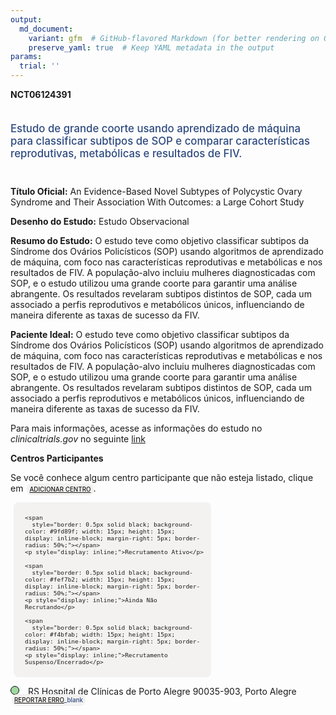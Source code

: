```yaml
---
output: 
  md_document:
    variant: gfm  # GitHub-flavored Markdown (for better rendering on GitHub)
    preserve_yaml: true  # Keep YAML metadata in the output
params:
  trial: ''
---
```


**NCT06124391**

<div style="padding: 5px 5px 5px 0px; font-size: 1.20em; font-weight: 500; color: #2E4A7F; text-align: left; margin-bottom: 20px">

Estudo de grande coorte usando aprendizado de máquina para classificar
subtipos de SOP e comparar características reprodutivas, metabólicas e
resultados de FIV.

</div>

**Título Oficial:** An Evidence-Based Novel Subtypes of Polycystic Ovary
Syndrome and Their Association With Outcomes: a Large Cohort Study

**Desenho do Estudo:** Estudo Observacional

**Resumo do Estudo:** O estudo teve como objetivo classificar subtipos
da Síndrome dos Ovários Policísticos (SOP) usando algoritmos de
aprendizado de máquina, com foco nas características reprodutivas e
metabólicas e nos resultados de FIV. A população-alvo incluiu mulheres
diagnosticadas com SOP, e o estudo utilizou uma grande coorte para
garantir uma análise abrangente. Os resultados revelaram subtipos
distintos de SOP, cada um associado a perfis reprodutivos e metabólicos
únicos, influenciando de maneira diferente as taxas de sucesso da FIV.

**Paciente Ideal:** O estudo teve como objetivo classificar subtipos da
Síndrome dos Ovários Policísticos (SOP) usando algoritmos de aprendizado
de máquina, com foco nas características reprodutivas e metabólicas e
nos resultados de FIV. A população-alvo incluiu mulheres diagnosticadas
com SOP, e o estudo utilizou uma grande coorte para garantir uma análise
abrangente. Os resultados revelaram subtipos distintos de SOP, cada um
associado a perfis reprodutivos e metabólicos únicos, influenciando de
maneira diferente as taxas de sucesso da FIV.

Para mais informações, acesse as informações do estudo no
*clinicaltrials.gov* no seguinte
[link](https://clinicaltrials.gov/ct2/show/NCT06124391)

**Centros Participantes**

Se você conhece algum centro participante que não esteja listado, clique
em
<span style="color: #2E4A7F; margin-left: 2px; padding: 4px; background-color: #f3f2f1; border-radius: 8px; font-weight: 500; font-size: 0.7em"><a
href="https://flazar.shinyapps.io/formsapp?study_nct_id=NCT06124391&amp;location_id=N%2FA&amp;location_full_name=N%2FA&amp;form_type=Adicionar%20Centro"
target="_blank">ADICIONAR CENTRO</a></span>.

<div style="margin-bottom: 8px; margin-left: 5px; padding: 8px; max-width: 300px; background-color: #f3f2f1; border-radius: 8px; font-size: 0.8em">

<div style="margin-left: 10px;">

    <span 
      style="border: 0.5px solid black; background-color: #9fd89f; width: 15px; height: 15px; display: inline-block; margin-right: 5px; border-radius: 50%;"></span>
    <p style="display: inline;">Recrutamento Ativo</p>

</div>

<div style="margin-left: 10px;">

    <span 
      style="border: 0.5px solid black; background-color: #fef7b2; width: 15px; height: 15px; display: inline-block; margin-right: 5px; border-radius: 50%;"></span>
    <p style="display: inline;">Ainda Não Recrutando</p>

</div>

<div style="margin-left: 10px;">

    <span 
      style="border: 0.5px solid black; background-color: #f4bfab; width: 15px; height: 15px; display: inline-block; margin-right: 5px; border-radius: 50%;"></span>
    <p style="display: inline;">Recrutamento Suspenso/Encerrado</p>

</div>

</div>

<span style="border: 0.5px solid black; display: inline-block; width: 12px; height: 12px; border-radius: 50%; margin-right: 10px; padding-bottom: 0px; background-color: #9fd89f;"></span>
RS Hospital de Clínicas de Porto Alegre 90035-903, Porto Alegre
<span style="color: #2E4A7F; margin-left: 2px; padding: 4px; background-color: #f3f2f1; border-radius: 8px; font-weight: 500; font-size: 0.7em">[REPORTAR
ERRO](https://flazar.shinyapps.io/formsapp?study_nct_id=NCT06124391&location_id=HOSPITALDECLINICASDEPORTOALEGREPORTOALEGREBRAZIL&location_full_name=Hospital%20de%20Cl%C3%ADnicas%20de%20Porto%20Alegre%2C%2090035-903%2C%20Porto%20Alegre&form_type=Reportar%20Erro)\_blank</span>
